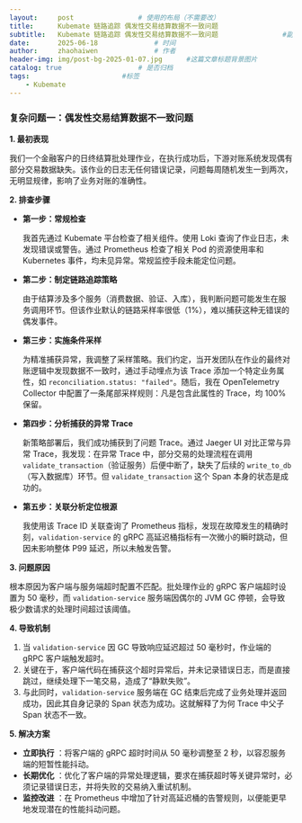 ```yaml
---
layout:     post   				# 使用的布局（不需要改）
title:      Kubemate 链路追踪 偶发性交易结算数据不一致问题            		# 标题 
subtitle:   Kubemate 链路追踪 偶发性交易结算数据不一致问题				#副标题
date:       2025-06-18				# 时间
author:     zhaohaiwen 				# 作者
header-img: img/post-bg-2025-01-07.jpg		#这篇文章标题背景图片
catalog: true 					# 是否归档
tags:						#标签
    - Kubemate
---
```

### 复杂问题一：偶发性交易结算数据不一致问题

**1. 最初表现**

我们一个金融客户的日终结算批处理作业，在执行成功后，下游对账系统发现偶有部分交易数据缺失。该作业的日志无任何错误记录，问题每周随机发生一到两次，无明显规律，影响了业务对账的准确性。

**2. 排查步骤**

* **第一步：常规检查**

  我首先通过 Kubemate 平台检查了相关组件。使用 Loki 查询了作业日志，未发现错误或警告。通过 Prometheus 检查了相关 Pod 的资源使用率和 Kubernetes 事件，均未见异常。常规监控手段未能定位问题。
* **第二步：制定链路追踪策略**

  由于结算涉及多个服务（消费数据、验证、入库），我判断问题可能发生在服务调用环节。但该作业默认的链路采样率很低（1%），难以捕获这种无错误的偶发事件。
* **第三步：实施条件采样**

  为精准捕获异常，我调整了采样策略。我们约定，当开发团队在作业的最终对账逻辑中发现数据不一致时，通过手动埋点为该 Trace 添加一个特定业务属性，如 `reconciliation.status: "failed"`。随后，我在 OpenTelemetry Collector 中配置了一条尾部采样规则：凡是包含此属性的 Trace，均 100% 保留。
* **第四步：分析捕获的异常 Trace**

  新策略部署后，我们成功捕获到了问题 Trace。通过 Jaeger UI 对比正常与异常 Trace，我发现：在异常 Trace 中，部分交易的处理流程在调用 `validate_transaction`（验证服务）后便中断了，缺失了后续的 `write_to_db`（写入数据库）环节。但 `validate_transaction` 这个 Span 本身的状态是成功的。
* **第五步：关联分析定位根源**

  我使用该 Trace ID 关联查询了 Prometheus 指标，发现在故障发生的精确时刻，`validation-service` 的 gRPC 高延迟桶指标有一次微小的瞬时跳动，但因未影响整体 P99 延迟，所以未触发告警。

**3. 问题原因**

根本原因为客户端与服务端超时配置不匹配。批处理作业的 gRPC 客户端超时设置为 50 毫秒，而 `validation-service` 服务端因偶尔的 JVM GC 停顿，会导致极少数请求的处理时间超过该阈值。

**4. 导致机制**

1. 当 `validation-service` 因 GC 导致响应延迟超过 50 毫秒时，作业端的 gRPC 客户端触发超时。
2. 关键在于，客户端代码在捕获这个超时异常后，并未记录错误日志，而是直接跳过，继续处理下一笔交易，造成了“静默失败”。
3. 与此同时，`validation-service` 服务端在 GC 结束后完成了业务处理并返回成功，因此其自身记录的 Span 状态为成功。这就解释了为何 Trace 中父子 Span 状态不一致。

**5. 解决方案**

* **立即执行** ：将客户端的 gRPC 超时时间从 50 毫秒调整至 2 秒，以容忍服务端的短暂性能抖动。
* **长期优化** ：优化了客户端的异常处理逻辑，要求在捕获超时等关键异常时，必须记录错误日志，并将失败的交易纳入重试机制。
* **监控改进** ：在 Prometheus 中增加了针对高延迟桶的告警规则，以便能更早地发现潜在的性能抖动问题。
